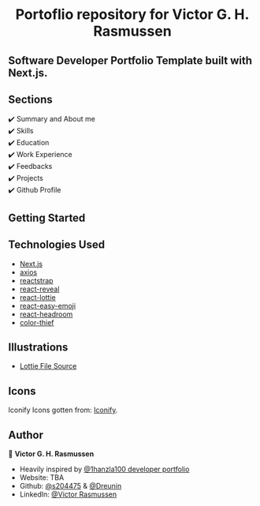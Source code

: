 <h1 align="center"> Portoflio repository for Victor G. H. Rasmussen</h1>

## Software Developer Portfolio Template built with Next.js.

[comment]: <> (Include preview image)

## Sections

✔️ Summary and About me\
✔️ Skills\
✔️ Education\
✔️ Work Experience\
✔️ Feedbacks\
✔️ Projects\
✔️ Github Profile

## Getting Started

## Technologies Used

- [Next.js](https://nextjs.org/)
- [axios](https://www.npmjs.com/package/axios)
- [reactstrap](https://reactstrap.github.io/)
- [react-reveal](https://www.react-reveal.com/)
- [react-lottie](https://www.npmjs.com/package/react-lottie)
- [react-easy-emoji](https://github.com/appfigures/react-easy-emoji)
- [react-headroom](https://github.com/KyleAMathews/react-headroom)
- [color-thief](https://github.com/lokesh/color-thief)

## Illustrations

- [Lottie File Source](https://lottiefiles.com)

## Icons

Iconify Icons gotten from: [Iconify](https://icon-sets.iconify.design/).

## Author

👤 **Victor G. H. Rasmussen**

- Heavily inspired by [@1hanzla100 developer portfolio](github.com/1hanzla100/developer-portfolio/)
- Website: TBA
- Github: [@s204475](https://github.com/s204475) & [@Dreunin](https://github.com/dreunin)
- LinkedIn: [@Victor Rasmussen](https://www.linkedin.com/in/victor-harbo-rasmussen-473889185/)
